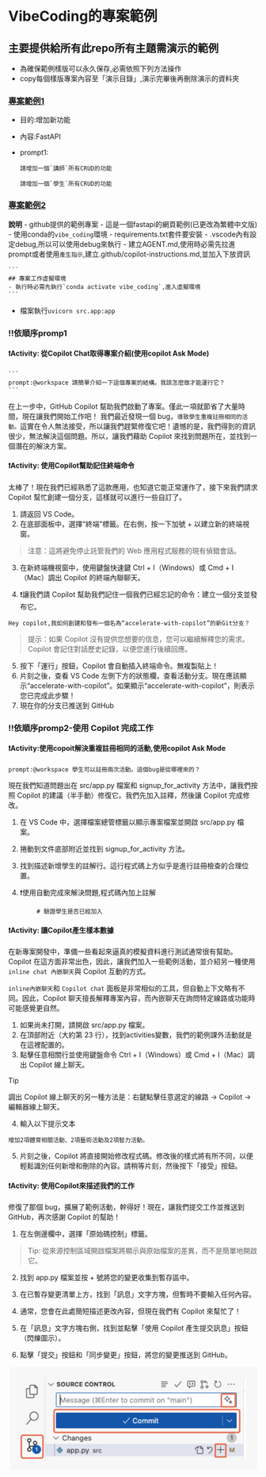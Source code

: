 # VibeCoding的專案範例
## 主要提供給所有此repo所有主題需演示的範例

- 為確保範例樣版可以永久保存,必需依照下列方法操作
- copy每個樣版專案內容至「演示目錄」,演示完畢後再刪除演示的資料夾


### [專案範例1](./專案範例1)

- 目的:增加新功能
- 內容:FastAPI
- prompt1:

	```prompt
	請增加一個`講師`所有CRUD的功能
	```
	
	```prompt
	請增加一個`學生`所有CRUD的功能
	```
	
### [專案範例2](./專案範例2)
	
**說明**
	- github提供的範例專案
	- 這是一個fastapi的網頁範例(已更改為繁體中文版)
	- 使用conda的`vibe_coding`環境
	- requirements.txt套件要安裝
	- .vscode內有設定debug,所以可以使用debug來執行
	- 建立AGENT.md,使用時必需先拉進prompt或者使用`產生指示`,建立.github/copilot-instructions.md,並加入下放資訊  

	```
	## 專案工作虛擬環境
	- 執行時必需先執行`conda activate vibe_coding`,進入虛擬環境
	```
	
	
- 檔案執行`uvicorn src.app:app`

### ‼️依順序promp1

#### ❗️Activity: 從Copilot Chat取得專案介紹(使用copilot Ask Mode)	

	```
	prompt:@workspace 請簡單介紹一下這個專案的結構。我該怎麼做才能運行它？
	```

在上一步中，GitHub Copilot 幫助我們啟動了專案。僅此一項就節省了大量時間，現在讓我們開始工作吧！ 我們最近發現一個 bug，`導致學生重複註冊相同的活動。`這實在令人無法接受，所以讓我們趕緊修復它吧！遺憾的是，我們得到的資訊很少，無法解決這個問題。所以，讓我們藉助 Copilot 來找到問題所在，並找到一個潛在的解決方案。

#### ❗️Activity: 使用Copilot幫助記住終端命令
太棒了！現在我們已經熟悉了這款應用，也知道它能正常運作了，接下來我們請求 Copilot 幫忙創建一個分支，這樣就可以進行一些自訂了。

1. 請返回 VS Code。
2. 在底部面板中，選擇“終端”標籤。在右側，按一下加號 + 以建立新的終端視窗。

> 注意：這將避免停止託管我們的 Web 應用程式服務的現有偵錯會話。

3. 在新終端機視窗中，使用鍵盤快速鍵 Ctrl + I（Windows）或 Cmd + I（Mac）調出 Copilot 的終端內聯聊天。

4. ❗️讓我們請 Copilot 幫助我們記住一個我們已經忘記的命令：建立一個分支並發布它。

```
Hey copilot,我如何創建和發布一個名為“accelerate-with-copilot”的新Git分支？
```

> 提示：如果 Copilot 沒有提供您想要的信息，您可以繼續解釋您的需求。 Copilot 會記住對話歷史記錄，以便您進行後續回應。

5. 按下「運行」按鈕，Copilot 會自動插入終端命令。無複製貼上！
6. 片刻之後，查看 VS Code 左側下方的狀態欄，查看活動分支。現在應該顯示“accelerate-with-copilot”。如果顯示“accelerate-with-copilot”，則表示您已完成此步驟！
7. 現在你的分支已推送到 GitHub

### ‼️依順序promp2-使用 Copilot 完成工作

#### ❗️Activity:使用copoit解決重複註冊相同的活動,使用copilot Ask Mode

```
prompt:@workspace 學生可以註冊兩次活動。這個bug是從哪裡來的？
```

現在我們知道問題出在 src/app.py 檔案和 signup_for_activity 方法中，讓我們按照 Copilot 的建議（半手動）修復它。我們先加入註釋，然後讓 Copilot 完成修改。

 1. 在 VS Code 中，選擇檔案總管標籤以顯示專案檔案並開啟 src/app.py 檔案。
 2. 捲動到文件底部附近並找到 signup_for_activity 方法。
 3. 找到描述新增學生的註解行。這行程式碼上方似乎是進行註冊檢查的合理位置。

 4. ❗️使用自動完成來解決問題,程式碼內加上註解

```
		# 驗證學生是否已經加入
```

#### ❗️Activity: 讓Copilot產生樣本數據

在新專案開發中，準備一些看起來逼真的模擬資料進行測試通常很有幫助。 Copilot 在這方面非常出色，因此，讓我們加入一些範例活動，並介紹另一種使用`inline chat 內嵌聊天`與 Copilot 互動的方式。

`inline內嵌聊天`和 `Copilot chat` 面板是非常相似的工具，但自動上下文略有不同。因此，Copilot 聊天擅長解釋專案內容，而內嵌聊天在詢問特定線路或功能時可能感覺更自然。

1. 如果尚未打開，請開啟 src/app.py 檔案。
2. 在頂部附近（大約第 23 行），找到activities變數，我們的範例課外活動就是在這裡配置的。
3. 點擊任意相關行並使用鍵盤命令 Ctrl + I（Windows）或 Cmd + I（Mac）調出 Copilot 線上聊天。

> [!TIP]
> 調出 Copilot 線上聊天的另一種方法是：右鍵點擊任意選定的線路 -> Copilot -> 編輯器線上聊天。

4. 輸入以下提示文本

>
```
增加2項體育相關活動、2項藝術活動及2項智力活動。
```


5. 片刻之後，Copilot 將直接開始修改程式碼。修改後的樣式將有所不同，以便輕鬆識別任何新增和刪除的內容。請稍等片刻，然後按下「接受」按鈕。


#### ❗️Activity: 使用Copilot來描述我們的工作

修復了那個 bug，擴展了範例活動，幹得好！現在，讓我們提交工作並推送到 GitHub，再次感謝 Copilot 的幫助！

1. 在左側邊欄中，選擇「原始碼控制」標籤。

> Tip: 從來源控制區域開啟檔案將顯示與原始檔案的差異，而不是簡單地開啟它。

2. 找到 app.py 檔案並按 + 號將您的變更收集到暫存區中。

3. 在已暫存變更清單上方，找到「訊息」文字方塊，但暫時不要輸入任何內容。

4. 通常，您會在此處簡短描述更改內容，但現在我們有 Copilot 來幫忙了！

5. 在「訊息」文字方塊右側，找到並點擊「使用 Copilot 產生提交訊息」按鈕（閃爍圖示）。

6. 點擊「提交」按鈕和「同步變更」按鈕，將您的變更推送到 GitHub。

![](./images/pic1.png)

